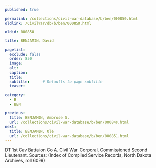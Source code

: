 ```yaml
---
published: true

permalink: /collections/civil-war-database/b/ben/000850.html
oldlink: /CivilWar/db/b/ben/000850.html

oldid: 000850

title: BENJAMIN, David

pagelist:
  exclude: false
  order: 850
  image: 
  alt:
  caption:
  title:
  subtitle:      # Defaults to page subtitle
  teaser:

category: 
  - B 
  - BEN

previous:
  title: BENJAMIN, Ambrose S.
  url: /collections/civil-war-database/b/ben/000849.html  
next:
  title: BENJAMIN, Ole
  url: /collections/civil-war-database/b/ben/000851.html   
---
```

DT 1st Cav Battalion Co A. Civil War: Corporal. Commissioned Second Lieutenant. Sources: (Index of Compiled Service Records, North Dakota Archives, roll 6099)